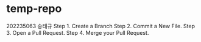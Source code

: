# temp-repo
202235063 송태규
Step 1. Create a Branch
Step 2. Commit a New File.
Step 3. Open a Pull Request.
Step 4. Merge your Pull Request.
